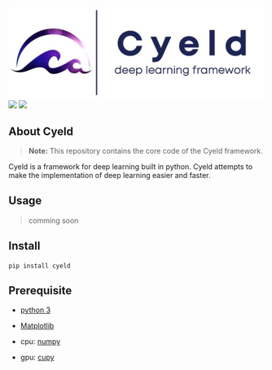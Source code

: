 <div style="width:800px height:100px" align="center">
    <img  src="./images/logo.jpg" alt="framework-picture">
</div>
<img src="https://img.shields.io/badge/LISENSE-MIT-green">
<a href="https://pypi.org/project/cyeld/0.0.1/"></a><img src="https://img.shields.io/badge/pypi-v0.0.1-red">
<p></p>

## About Cyeld

> **Note:** This repository contains the core code of the Cyeld framework.

Cyeld is a framework for deep learning built in python. Cyeld attempts to make the implementation of deep learning easier and faster.

## Usage
>comming soon
## Install

```
pip install cyeld
```

## Prerequisite
- [python 3](https://www.python.org/)
- [Matplotlib](https://matplotlib.org/)

- cpu:  [numpy](https://numpy.org/)
- gpu:  [cupy](https://docs.cupy.dev/en/stable/index.html)